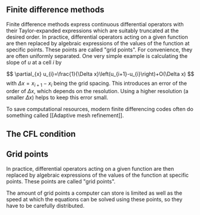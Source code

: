 ## Finite difference methods

Finite difference methods express continuous differential operators with their Taylor-expanded expressions which are suitably truncated at the desired order. In practice, differential operators acting on a given function are then replaced by algebraic expressions of the values of the function at specific points. These points are called "grid points". For convenience, they are often uniformly separated. One very simple example is calculating the slope of $u$ at a cell $i$ by

$$
\partial_{x} u_{i}=\frac{1}{\Delta x}\left(u_{i+1}-u_{i}\right)+O(\Delta x)
$$
with $\Delta x=x_{i+1}-x_{i}$ being the grid spacing. This introduces an error of the order of $\Delta x$, which depends on the resolution. Using a higher resolution (a smaller $\Delta x$) helps to keep this error small.

To save computational resources, modern finite differencing codes often do something called [[Adaptive mesh refinement]].

## The CFL condition


## Grid points

In practice, differential operators acting on a given function are then replaced by algebraic expressions of the values of the function at specific points. These points are called "grid points".

The amount of grid points a computer can store is limited as well as the speed at which the equations can be solved using these points, so they have to be carefully distributed.